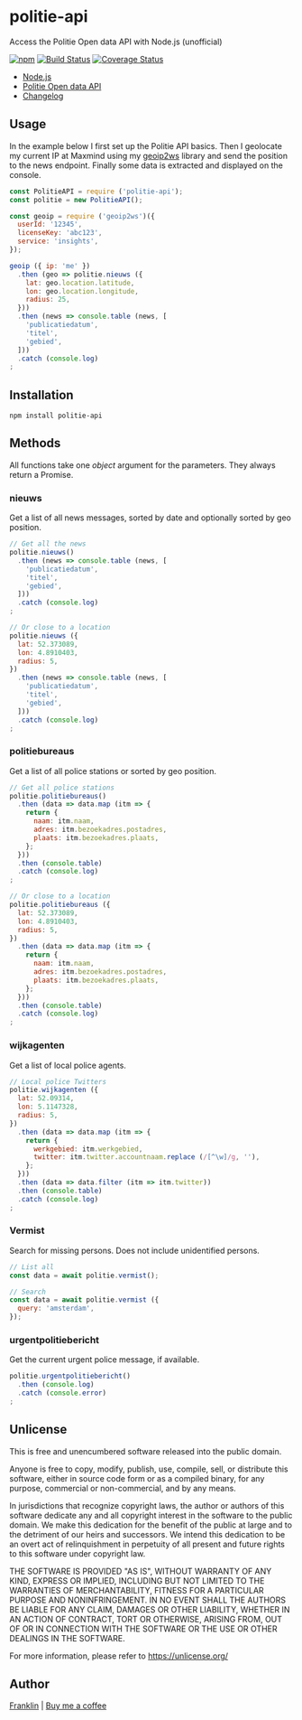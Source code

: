 # politie-api

Access the Politie Open data API with Node.js (unofficial)

[![npm](https://img.shields.io/npm/v/politie-api.svg?maxAge=3600)](https://www.npmjs.com/package/politie-api?activeTab=versions)
[![Build Status](https://github.com/fvdm/nodejs-politieapi/actions/workflows/node.js.yml/badge.svg?branch=main)](https://github.com/fvdm/nodejs-politieapi/actions/workflows/node.js.yml)
[![Coverage Status](https://coveralls.io/repos/github/fvdm/nodejs-politieapi/badge.svg?branch=main)](https://coveralls.io/github/fvdm/nodejs-politieapi?branch=main)

- [Node.js](https://nodejs.org/)
- [Politie Open data API](https://www.politie.nl/algemeen/open-data.html/)
- [Changelog](https://github.com/fvdm/nodejs-politieapi/blob/main/CHANGELOG.md)


## Usage

In the example below I first set up the Politie API basics.
Then I geolocate my current IP at Maxmind using my [geoip2ws](https://github.com/fvdm/nodejs-geoip2ws)
library and send the position to the news endpoint.
Finally some data is extracted and displayed on the console.


```js
const PolitieAPI = require ('politie-api');
const politie = new PolitieAPI();

const geoip = require ('geoip2ws')({
  userId: '12345',
  licenseKey: 'abc123',
  service: 'insights',
});

geoip ({ ip: 'me' })
  .then (geo => politie.nieuws ({
    lat: geo.location.latitude,
    lon: geo.location.longitude,
    radius: 25,
  }))
  .then (news => console.table (news, [
    'publicatiedatum',
    'titel',
    'gebied',
  ]))
  .catch (console.log)
;
```


## Installation

`npm install politie-api`


## Methods

All functions take one _object_ argument for the parameters.
They always return a Promise.


### nieuws

Get a list of all news messages, sorted by date
and optionally sorted by geo position.

```js
// Get all the news
politie.nieuws()
  .then (news => console.table (news, [
    'publicatiedatum',
    'titel',
    'gebied',
  ]))
  .catch (console.log)
;

// Or close to a location
politie.nieuws ({
  lat: 52.373089,
  lon: 4.8910403,
  radius: 5,
})
  .then (news => console.table (news, [
    'publicatiedatum',
    'titel',
    'gebied',
  ]))
  .catch (console.log)
;
```


### politiebureaus

Get a list of all police stations
or sorted by geo position.

```js
// Get all police stations
politie.politiebureaus()
  .then (data => data.map (itm => {
    return {
      naam: itm.naam,
      adres: itm.bezoekadres.postadres,
      plaats: itm.bezoekadres.plaats,
    };
  }))
  .then (console.table)
  .catch (console.log)
;

// Or close to a location
politie.politiebureaus ({
  lat: 52.373089,
  lon: 4.8910403,
  radius: 5,
})
  .then (data => data.map (itm => {
    return {
      naam: itm.naam,
      adres: itm.bezoekadres.postadres,
      plaats: itm.bezoekadres.plaats,
    };
  }))
  .then (console.table)
  .catch (console.log)
;
```


### wijkagenten

Get a list of local police agents.

```js
// Local police Twitters
politie.wijkagenten ({
  lat: 52.09314,
  lon: 5.1147328,
  radius: 5,
})
  .then (data => data.map (itm => {
    return {
      werkgebied: itm.werkgebied,
      twitter: itm.twitter.accountnaam.replace (/[^\w]/g, ''),
    };
  }))
  .then (data => data.filter (itm => itm.twitter))
  .then (console.table)
  .catch (console.log)
;
```


### Vermist

Search for missing persons.
Does not include unidentified persons.

```js
// List all
const data = await politie.vermist();

// Search
const data = await politie.vermist ({
  query: 'amsterdam',
});
```


### urgentpolitiebericht

Get the current urgent police message, if available.

```js
politie.urgentpolitiebericht()
  .then (console.log)
  .catch (console.error)
;
```


## Unlicense

This is free and unencumbered software released into the public domain.

Anyone is free to copy, modify, publish, use, compile, sell, or
distribute this software, either in source code form or as a compiled
binary, for any purpose, commercial or non-commercial, and by any
means.

In jurisdictions that recognize copyright laws, the author or authors
of this software dedicate any and all copyright interest in the
software to the public domain. We make this dedication for the benefit
of the public at large and to the detriment of our heirs and
successors. We intend this dedication to be an overt act of
relinquishment in perpetuity of all present and future rights to this
software under copyright law.

THE SOFTWARE IS PROVIDED "AS IS", WITHOUT WARRANTY OF ANY KIND,
EXPRESS OR IMPLIED, INCLUDING BUT NOT LIMITED TO THE WARRANTIES OF
MERCHANTABILITY, FITNESS FOR A PARTICULAR PURPOSE AND NONINFRINGEMENT.
IN NO EVENT SHALL THE AUTHORS BE LIABLE FOR ANY CLAIM, DAMAGES OR
OTHER LIABILITY, WHETHER IN AN ACTION OF CONTRACT, TORT OR OTHERWISE,
ARISING FROM, OUT OF OR IN CONNECTION WITH THE SOFTWARE OR THE USE OR
OTHER DEALINGS IN THE SOFTWARE.

For more information, please refer to <https://unlicense.org/>


## Author

[Franklin](https://fvdm.com)
| [Buy me a coffee](https://fvdm.com/donating)
